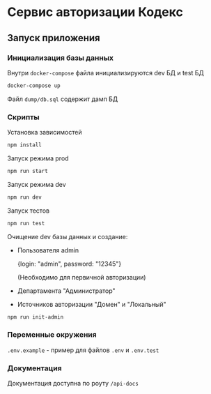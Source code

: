 # Сервис авторизации Кодекс

## Запуск приложения

### Инициализация базы данных

Внутри `docker-compose` файла инициализируются dev БД и test БД

```bash
docker-compose up
```

Файл `dump/db.sql` содержит дамп БД

### Скрипты

Установка зависимостей

```bash
npm install
```

Запуск режима prod

```bash
npm run start
```

Запуск режима dev

```bash
npm run dev
```

Запуск тестов

```bash
npm run test
```

Очищение dev базы данных и создание:

- Пользователя admin

  {login: "admin", password: "12345"}

  (Необходимо для первичной авторизации)

- Департамента "Администратор"
- Источников авторизации "Домен" и "Локальный"

```bash
npm run init-admin
```

### Переменные окружения

`.env.example` - пример для файлов `.env` и `.env.test`

### Документация

Документация доступна по роуту `/api-docs`
